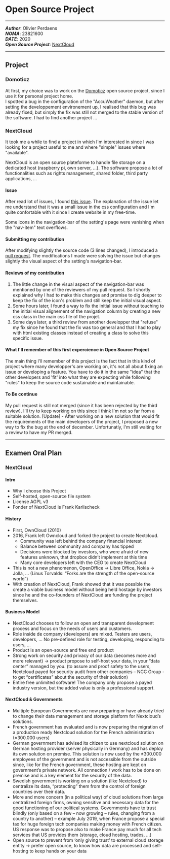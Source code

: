 # Open Source Project
___
***Author***: Olivier Perdaens \
***NOMA***: 23821600 \
***DATE***: 2020 \
***Open Source Project***: [NextCloud](https://github.com/nextcloud/server)
___

## Project
### Domoticz
At first, my choice was to work on the [Domoticz](https://github.com/domoticz/domoticz) open source project, since I use it for personal project home. \
I spotted a bug in the configuration of the "AccuWeather" daemon, but after setting the developpement environement up, I realised that this bug was already fixed, but simply the fix was still not merged to the stable version of the software. I had to find another project ...

### NextCloud
It took me a while to find a project in which I'm interested in since I was looking for a project useful to me and where "simple" issues where "available".

NextCloud is an open source plateforme to handle file storage on a dedicated host (raspberry pi, own server, ...). The software propose a lot of functionalities such as rights management, shared folder, third party applications, ...

#### Issue
After read lot of issues, I found [this issue](https://github.com/nextcloud/server/issues/23849). The explanation of the issue let me understand that it was a small issue in the css configuration and I'm quite confortable with it since I create website in my free-time.

Some icons in the navigation-bar of the setting's page were vanishing when the "nav-item" text overflows.

#### Submitting my contribution
After modifying slightly the source code (3 lines changed), I introduced a [pull request](https://github.com/nextcloud/server/pull/24378). The modifications I made were solving the issue but changes slightly the visual aspect of the setting's navigation-bar.

#### Reviews of my contribution
1. The little change in the visual aspect of the navigation-bar was mentioned by one of the reviewers of my pull request.
So I shortly explained why I had to make this changes and promise to dig deeper to keep the fix of the icon's problem and still keep the initial visual aspect.
2. Some hours later, I found a way to fix the initial issue without touching to the initial visual alignement of the navigation column by creating a new css class in the main css file of the projet.
3. Some days later, a third review from another developper that "refuse" my fix since he found that the fix was too general and that I had to play with html existing classes instead of creating a class to solve this specific issue.

#### What I'll remember of this first expercience in Open Source Project
The main thing I'll remember of this project is the fact that in this kind of project where many developper's are working on, it's not all about fixing an issue or developing a feature. You have to do it in the same "idea" that the other developers and 'fit' into what they are expecting while following "rules" to keep the source code sustainable and maintainable.

#### To Be continue
My pull request is still not merged (since it has been rejected by the third review). I'll try to keep working on this since I think I'm not so far from a suitable solution.
[Update] - After working on a new solution that would fit the requirements of the main developers of the project, I proposed a new way to fix the bug at the end of december. Unfortunatly, I'm still waiting for a review to have my PR merged.

___

## Examen Oral Plan

### NextCloud
#### Intro
- Why I choose this Project
- Self-hosted, open-source file system
- License AGPL v3
- Fonder of NextCloud is Frank Karlischeck

#### History
- First, OwnCloud (2010)
- 2016, Frank left Owncloud and forked the project to create Nextcloud.
  - Community was left behind the company financial interest
  - Balance between community and company has tipped
  - Decisions were blocked by investors, who were afraid of new features unknown, that dropbox didn’t implement at this time
  - Many core developers left with the CEO to create NextCloud
-	This is not a new phenomenon, OpenOffice -> Libre Office, Nokia -> Jolla, …
(Linus Torvalds: “Forks are the strength of the open-source world”)
-	With creation of NextCloud, Frank showed that it was possible the create a viable business model without being held hostage by investors since he and the co-founders of NextCloud are funding the project themselves.

#### Business Model
-	NextCloud chooses to follow an open and transparent development process and focus on the needs of users and customers.
-	Role inside de company (developers) are mixed. Testers are users, developers, … No pre-defined role for testing, developing, responding to users, …
-	Product is an open-source and free end product
-	Strong work on security and privacy of our data (becomes more and more relevant) -> product propose to self-host your data, in your “data center” managed by you. (to assure and proof safety to the users, Nextcloud payed for security audit from other companies – NCC Group - to get “certificates” about the security of their solution)
-	Entire free unlimited software! The company only propose a payed industry version, but the added value is only a professional support.

#### NextCloud & Governments
-	Multiple European Governments are now preparing or have already tried to change their data management and storage platform for Nextcloud’s solutions.
  - French government has evaluated and is now preparing the migration of a production ready Nextcloud solution for the French administration (±300.000 users)
  - German government has advised its citizen to use nextcloud solution on German hosting provider (server physically in Germany) and has deploy its own solution on premise. This solution is now used by the ±300.000 employees of the government and is not accessible from the outside since, like for the French government, these hosting are kept on government’s private network. All connection / work has to be done on premise and is a key element for the security of the data.
  - Swedish government is working on a solution (like Nextcloud) to centralize its data, “protecting” them from the control of foreign countries over their data.
- More and more concern (in a political way) of cloud solutions from large centralized foreign firms, owning sensitive and necessary data for the good functioning of our political systems. Governments have to trust blindly (only based on a few – now growing – rules, changing from a country to another) – example July 2019, when France propose a special tax for huge foreign tech companies making money with French citizen. US response was to propose also to make France pay much for all tech services that US provides them (storage, cloud hosting, trades, …)
-	Open source to prevent from ‘only giving trust’ to external cloud storage entity -> prefer open source, to know how data are processed and self-hosting to keep hands on your data
